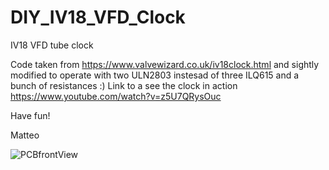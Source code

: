 # DIY_IV18_VFD_Clock
IV18 VFD tube clock

Code taken from https://www.valvewizard.co.uk/iv18clock.html and sightly  modified to operate with two ULN2803 instesad of three ILQ615 and a bunch of resistances :)
Link to a see the clock in action https://www.youtube.com/watch?v=z5U7QRysOuc

Have fun!

Matteo

![PCBfrontView](https://github.com/matt199394/DIY_IV18_VFD_Clock/assets/65487240/26b33b60-741a-4f5a-bff6-f0453fcbe3f6)
